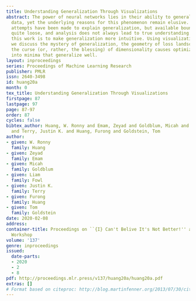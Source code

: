 ```yaml
---
title: Understanding Generalization Through Visualizations
abstract: The power of neural networks lies in their ability to generalize to unseen
  data, yet the underlying reasons for this phenomenon remain elusive. Numerous rigorous
  attempts have been made to explain generalization, but available bounds are still
  quite loose, and analysis does not always lead to true understanding. The goal of
  this work is to make generalization more intuitive. Using visualization methods,
  we discuss the mystery of generalization, the geometry of loss landscapes, and how
  the curse (or, rather, the blessing) of dimensionality causes optimizers to settle
  into minima that generalize well.
layout: inproceedings
series: Proceedings of Machine Learning Research
publisher: PMLR
issn: 2640-3498
id: huang20a
month: 0
tex_title: Understanding Generalization Through Visualizations
firstpage: 87
lastpage: 97
page: 87-97
order: 87
cycles: false
bibtex_author: Huang, W. Ronny and Emam, Zeyad and Goldblum, Micah and Fowl, Liam
  and Terry, Justin K. and Huang, Furong and Goldstein, Tom
author:
- given: W. Ronny
  family: Huang
- given: Zeyad
  family: Emam
- given: Micah
  family: Goldblum
- given: Liam
  family: Fowl
- given: Justin K.
  family: Terry
- given: Furong
  family: Huang
- given: Tom
  family: Goldstein
date: 2020-02-08
address: 
container-title: Proceedings on ``{I} Can't Belive It's Not Better!'' at {NeurIPS}
  Workshop
volume: '137'
genre: inproceedings
issued:
  date-parts:
  - 2020
  - 2
  - 8
pdf: http://proceedings.mlr.press/v137/huang20a/huang20a.pdf
extras: []
# Format based on citeproc: http://blog.martinfenner.org/2013/07/30/citeproc-yaml-for-bibliographies/
---
```

